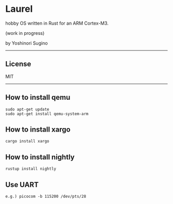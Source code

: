 # Laurel
hobby OS written in Rust for an ARM Cortex-M3.

(work in progress)

by Yoshinori Sugino

---

## License
MIT

---

## How to install qemu

    sudo apt-get update
    sudo apt-get install qemu-system-arm

## How to install xargo

    cargo install xargo

## How to install nightly

    rustup install nightly

## Use UART

    e.g.) picocom -b 115200 /dev/pts/28

